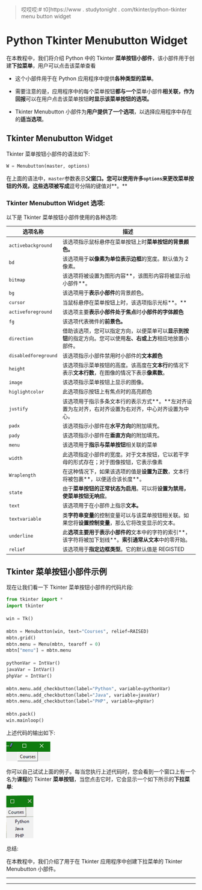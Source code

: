 > 哎哎哎:# t0]https://www . studytonight . com/tkinter/python-tkinter menu button widget


# Python Tkinter Menubutton Widget

在本教程中，我们将介绍 Python 中的 Tkinter **菜单按钮小部件**，该小部件用于创建**下拉菜单**，用户可以点击该菜单查看

*   这个小部件用于在 Python 应用程序中提供**各种类型的菜单**。

*   需要注意的是，应用程序中的每个菜单按钮**都与一个**菜单小部件**相关联，作为回报**可以在用户点击该菜单按钮**时显示该菜单按钮的选项。**

*   Tkinter Menubutton 小部件为**用户提供了一个选项**，以选择应用程序中存在的**适当选项**。

## Tkinter Menubutton Widget

Tkinter 菜单按钮小部件的语法如下:

```py
W = Menubutton(master, options) 
```

在上面的语法中，`master`参数表示**父窗口。**您可以使用许多`options`来更改菜单按钮的**外观，这些选项被写成**逗号分隔的键值对**。**

### Tkinter Menubutton Widget 选项:

以下是 Tkinter 菜单按钮小部件使用的各种选项:

| **选项名称** | **描述** |
| --- | --- |
| `activebackground` | 该选项指示鼠标悬停在菜单按钮上时**菜单按钮的背景颜色。** |
| `bd` | 该选项用于**以像素为单位表示边框**的宽度。默认值为 2 像素。 |
| `bitmap` | 该选项将被设置为图形内容**，该图形内容将被显示给小部件**。 |
| `bg` | 该选项用于**表示小部件**的背景颜色。 |
| `cursor` | 当鼠标悬停在菜单按钮上时，该选项指示光标**。** |
| `activeforeground` | 该选项主要**表示小部件处于焦点**时**小部件的字体颜色** |
| `fg` | 该选项代表微件的**前景色。** |
| `direction` | 借助该选项，您可以指定方向，以便菜单可以**显示到按钮**的指定方向。您可以使用**左、右或上方**相应地放置小部件。 |
| `disabledforeground` | 该选项指示小部件禁用时小部件的**文本颜色** |
| `height` | 该选项指示菜单按钮的高度。该高度在**文本行**的情况下表示**文本行数**，在图像的情况下表示**像素数**。 |
| `image` | 该选项指示菜单按钮上显示的图像。 |
| `higlightcolor` | 此选项指示按钮上有焦点时的高亮颜色 |
| `justify` | 该选项用于指示多条文本行的表示方式**。**左对齐设置为左对齐，右对齐设置为右对齐，中心对齐设置为中心。 |
| `padx` | 该选项指示小部件在**水平方向**的附加填充。 |
| `pady` | 该选项指示小部件在**垂直方向**的附加填充。 |
| `menu` | 该选项用于**指示与菜单按钮**相关联的菜单 |
| `width` | 此选项指定小部件的宽度。对于文本按钮，它以若干字母的形式存在；对于图像按钮，它表示像素 |
| `Wraplength` | 在这种情况下，如果该选项的值是**设置为正数**，文本行将被包裹**，以便适合该长度**。 |
| `state` | 由于**菜单按钮的正常状态为启用**。可以将**设置为禁用，使菜单按钮无响应**。 |
| `text` | 该选项用于在小部件上指示**文本。** |
| `textvariable` | 类**字符串变量**的控制变量可以与该菜单按钮相关联。如果您将**设置控制变量**，那么它将改变显示的文本。 |
| `underline` | 此**选项主要用于表示小部件的**文本中的字符的索引**，该字符将被加下划线**。**索引通常从文本**中的零开始。 |
| `relief` | 该选项用于**指定边框类型**。它的默认值是 REGISTED |

## Tkinter 菜单按钮小部件示例

现在让我们看一下 Tkinter 菜单按钮小部件的代码片段:

```py
from tkinter import *
import tkinter

win = Tk()

mbtn = Menubutton(win, text="Courses", relief=RAISED)
mbtn.grid()
mbtn.menu = Menu(mbtn, tearoff = 0)
mbtn["menu"] = mbtn.menu

pythonVar = IntVar()
javaVar = IntVar()
phpVar = IntVar()

mbtn.menu.add_checkbutton(label="Python", variable=pythonVar)
mbtn.menu.add_checkbutton(label="Java", variable=javaVar)
mbtn.menu.add_checkbutton(label="PHP", variable=phpVar)

mbtn.pack()
win.mainloop()
```

上述代码的输出如下:

![Tkinter menubtton example](img/a7bcb25f0c5af4f612588e34e5b0d761.png)

你可以自己试试上面的例子。每当您执行上述代码时，您会看到一个窗口上有一个名为**课程**的 Tkinter **菜单按钮**，当您点击它时，它会显示一个如下所示的**下拉菜单**:

![Tkinter menubtton example](img/e0c75644fcbe633e32896858fa5ebaca.png)

总结:

在本教程中，我们介绍了用于在 Tkinter 应用程序中创建下拉菜单的 Tkinter Menubutton 小部件。

* * *

* * *
